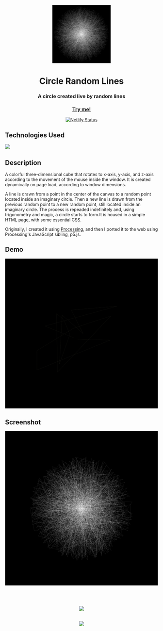 <div align=center>
  <img src="./icons/icon-192x192.png">
  <h1>Circle Random Lines</h1>

  <h3>A circle created live by random lines</h3>
  
  <a href="https://circle-random-lines.netlify.app/"><h3>Try me!</h3></a>

  [![Netlify Status](https://api.netlify.com/api/v1/badges/167fe081-b318-4922-b30b-3a7f76724456/deploy-status)](https://app.netlify.com/sites/circle-random-lines/deploys)
  
</div>


## Technologies Used
<a href="https://p5js.org/"><img src="https://github.com/michaelkolesidis/tech-icons/blob/main/icons/p5js/p5js.svg" height="50px"/></a>



## Description

<p>

A colorful three-dimensional cube that rotates to x-axis, y-axis, and z-axis according to the movement of  the mouse inside the window. It is created dynamically on page load, according to window dimensions. 


A line is drawn from a point in the center of the canvas to a random point located inside an imaginary circle. Then a new line is drawn from the previous random point to a new random point, still located inside an imaginary circle. The process is repeaded indefinitely and, using trigonometry and magic, a circle starts to form.It is housed in a simple HTML page, with some essential CSS.</p>

<p>Originally, I created it using <a href="https://processing.org/">Processing</a>, and then I ported it to the web using Processing's JavaScript sibling, p5.js.</p>




## Demo
<img width="600px" src="./screenshots/demo.gif">



## Screenshot
<img src="./screenshots/circle-random-lines-screenshot.png">

<br>
<br>



[//]: # (Free Software)
<div align="center">
  <br>
  <br>

  <a href="https://github.com/michaelkolesidis/made-with-linux" target="_blank"><img src="https://upload.wikimedia.org/wikipedia/commons/thumb/f/f9/Made_with_Linux.png/240px-Made_with_Linux.png"></a>
</div>
<br>                                                      
<div align="center">
  <a href="https://endsoftwarepatents.org/innovating-without-patents"><img style="height: 90px;" src="https://static.fsf.org/nosvn/esp/logos/innovating-without-patents.svg"></a>
</div>
